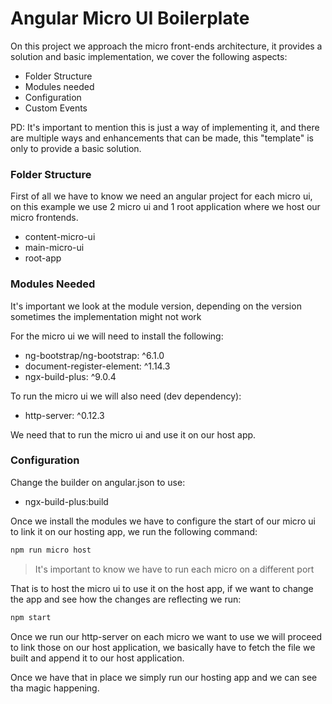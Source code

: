# Angular Micro UI Boilerplate

On this project we approach the micro front-ends architecture,
it provides a solution and basic implementation, we cover the
following aspects:

- Folder Structure
- Modules needed
- Configuration
- Custom Events

PD: It's important to mention this is just a way of implementing it, and there are multiple ways and enhancements that can be made, this "template" is only to provide a basic solution.

### Folder Structure

First of all we have to know we need an angular project for each micro ui, on this example we use 2 micro ui and 1 root application where we host our micro frontends.

- content-micro-ui
- main-micro-ui
- root-app

### Modules Needed

It's important we look at the module version, depending on the version sometimes the implementation might not work

For the micro ui we will need to install the following:

- ng-bootstrap/ng-bootstrap: ^6.1.0
- document-register-element: ^1.14.3
- ngx-build-plus: ^9.0.4

To run the micro ui we will also need (dev dependency):

- http-server: ^0.12.3

We need that to run the micro ui and use it on our host app.

### Configuration

Change the builder on angular.json to use:

- ngx-build-plus:build

Once we install the modules we have to configure the start of our micro ui to link it on our hosting app, we run the following command:

```sh
npm run micro host
```

> It's important to know we have to run each micro on a different port

That is to host the micro ui to use it on the host app, if we want to change the app and see how the changes are reflecting we run:

```sh
npm start
```

Once we run our http-server on each micro we want to use we will proceed to link those on our host application, we basically have to fetch the file we built and append it to our host application.

Once we have that in place we simply run our hosting app and we can see tha magic happening.
